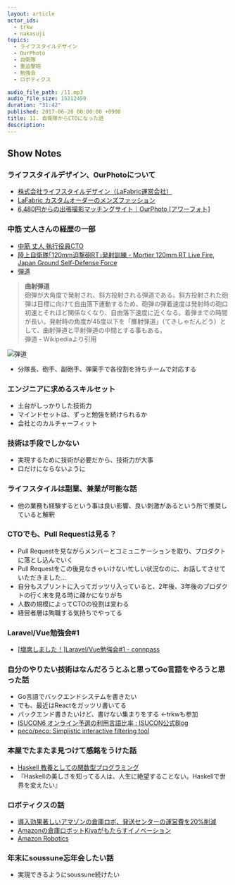 ```yaml
---
layout: article
actor_ids:
  - trkw
  - nakasuji
topics:
  - ライフスタイルデザイン
  - OurPhoto
  - 自衛隊
  - 重迫撃砲
  - 勉強会
  - ロボティクス

audio_file_path: /11.mp3
audio_file_size: 15212459
duration: "31:42"
published: 2017-06-20 00:00:00 +0900
title: 11. 自衛隊からCTOになった話
description:
---
```


## Show Notes

### ライフスタイルデザイン、OurPhotoについて

- [株式会社ライフスタイルデザイン（LaFabric運営会社）](http://lifestyledesign.co.jp/)
- [LaFabric カスタムオーダーのメンズファッション](https://lafabric.jp/)
- [6,480円からの出張撮影マッチングサイト｜OurPhoto [アワーフォト]](https://our-photo.co)

### 中筋 丈人さんの経歴の一部

- [中筋 丈人 執行役員CTO](http://lifestyledesign.co.jp/#nakasuji_t)
- [陸上自衛隊｢120mm迫撃砲RT｣発射訓練 - Mortier 120mm RT Live Fire, Japan Ground Self-Defense Force](https://www.youtube.com/watch?v=P83aykyG4pQ)
- [弾道](https://ja.wikipedia.org/wiki/%E5%BC%BE%E9%81%93)

> <strong>曲射弾道</strong><br>
> 砲弾が大角度で発射され、斜方投射される弾道である。斜方投射された砲弾は目標に向けて自由落下運動するため、砲弾の弾着速度は発射時の砲口初速とそれほど関係なくなり、自由落下速度に近くなる。着弾までの時間が長い。発射時の角度が45度以下を「擲射弾道」（てきしゃだんどう）として、曲射弾道と平射弾道の中間とする事もある。<br>
弾道 - Wikipediaより引用

![弾道](https://upload.wikimedia.org/wikipedia/commons/1/14/Ballistics_chart_J.PNG)

- 分隊長、砲手、副砲手、弾薬手で各役割を持ちチームで対応する

### エンジニアに求めるスキルセット
- 土台がしっかりした技術力
- マインドセットは、ずっと勉強を続けられるか
- 会社とのカルチャーフィット

### 技術は手段でしかない
- 実現するために技術が必要だから、技術力が大事
- 口だけにならないように

### ライフスタイルは副業、兼業が可能な話
- 他の業務も経験するという事は良い影響、良い刺激があるという所で推奨していると解釈

### CTOでも、Pull Requestは見る？
- Pull Requestを見ながらメンバーとコミュニケーションを取り、プロダクトに落とし込んでいく
- Pull Requestをこの後見なきゃいけない忙しい状況なのに、お話してさせていただきました…
- 自分もスプリントに入ってガッツリ入っていると、2年後、3年後のプロダクトの行く末を見る時に疎かになりがち
- 人数の規模によってCTOの役割は変わる
- 経営者層は殉職する気持ちでやってる

### Laravel/Vue勉強会#1
- [[増席しました！]Laravel/Vue勉強会#1 - connpass](https://connpass.com/event/58157/)

### 自分のやりたい技術はなんだろうとふと思ってGo言語をやろうと思った話
- Go言語でバックエンドシステムを書きたい
- でも、最近はReactをガッツリ書いてる
- バックエンド書きたいけど、書けない集まりをする ←trkwも参加
- [ISUCON6 オンライン予選の利用言語比率 : ISUCON公式Blog](http://isucon.net/archives/48501097.html)
- [peco/peco: Simplistic interactive filtering tool](https://github.com/peco/peco)

### 本屋でたまたま見つけて感銘をうけた話
- [Haskell 教養としての関数型プログラミング](https://www.amazon.co.jp/dp/4798048062)
- 『Haskellの美しさを知ってる人は、人生に絶望することない。Haskellで世界を変えたい』

### ロボティクスの話
- [導入効果著しいアマゾンの倉庫ロボ、発送センターの運営費を20%削減](http://newswitch.jp/p/5069)
- [Amazonの倉庫ロボットKivaがもたらすイノベーション](http://ecstarter.com/amazon-makes-an-inovation-in-its-warehouse-systems/)
- [Amazon Robotics](https://www.amazonrobotics.com/#/)

### 年末にsoussune忘年会したい話
- 実現できるようにsoussune続けたい
